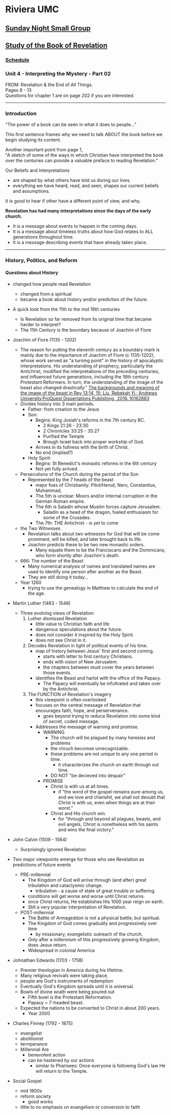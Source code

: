 # Riviera UMC
## [Sunday Night Small Group](/README.md)
## [Study of the Book of Revelation](/Revelation/README.md)
### [Schedule](/00-Schedule.md)

### Unit 4 - Interpreting the Mystery - Part 02

FROM: Revelation & the End of All Things.<br />
Pages 8 - 13<br />
Questions for chapter 1 are on page 202 if you are interested.

---
### Introduction

"The power of a book can be seen in what it does to people..."

This first sentence frames why we need to talk ABOUT the book before we begin studying its content.

Another important point from page 1,<br />
"A sketch of some of the ways in which Christian have interpreted the book over the centuries can provide a valuable preface to reading Revelation."

Our Beliefs and Interpretations
- are shaped by what others have told us during our lives.
- everything we have heard, read, and seen, shapes our current beliefs and assumptions.

It is good to hear if other have a different point of view, and why.

**Revelation has had many interpretations since the days of the early church.**
- It is a message about events to happen in the coming days.
- It is a message about timeless truths about how God relates to ALL generations throughout time.
- It is a message describing events that have already taken place.

---
### History, Politics, and Reform

#### Questions about History
- changed how people read Revelation
  - changed from a spiritual 
  - became a book about history and/or prediction of the future.

- A quick look from the 11th to the mid 19th centuries
  - Is Revelation so far removed from its original time that became harder to interpret?
  - The 11th Century is the boundary because of Joachim of Fiore

- Joachim of Fiore (1135 - 1202)
  - The reason for putting the eleventh century as a boundary mark is mainly due to the importance of Joachim of Fiore (c 1135-1202), whose work served as "a turning point" in the history of apocalyptic interpretations.  His understanding of prophecy, particularly the Antichrist, modified the interpretations of the preceding centuries, and influenced future generations, including the 16th century Protestant Reformers.  In turn, the understanding of the image of the beast also changed drastically."  [The backgrounds and meaning of the image of the beast in Rev 13:14, 15; Liu, Rebekah Yi.; Andrews University ProQuest Dissertations Publishing,  2016. 10162883](https://www.proquest.com/openview/fc4e40a03b6cbdea6ed202ca75f85d30/1?pq-origsite=gscholar&cbl=18750&diss=y)
  - Divides history into 3 main periods.
    - Father: from creation to the Jesus
	- Son: 
	  - Begins: King Josiah's reforms in the 7th century BC.
	    - 2 Kings 21:26 - 23:30
	    - 2 Chronicles 33:25 - 35:27
	    - Purified the Temple
	    - Brough Israel back into proper workship of God.
	  - Arrives in its fullness with the birth of Christ.
	  - No end (implied?)
	- Holy Spirit: 
	  - Begins: St Benedict's monastic reforms in the 6th century
	  - Not yet fully arrived.
  - Persecutions of the Church during the period of the Son
    - Represented by the 7 heads of the beast
      - major foes of Christianity: Pilot/Herod, Nero, Constantius, Muhammad,
	  - The 5th is unclear: Moors and/or internal corruption in the German Roman empire.
	  - The 6th is Saladin whose Muslim forces capture Jerusalem.
	    - Saladin as a head of the dragon, fueled enthusiasm for some of the Crusades.
	  - The 7th: THE Antichrist - is yet to come
  - the Two Witnesses
    - Revelation talks about two witnesses for God that will be come prominent, will be killed, and later brought back to life.
	- Joachim predicts these to be two new monastic orders.
	  - Many equate them to be the Franciscans and the Dominicans, who form shortly after Joachim's death.
  - 666: The number of the Beast
    - Many numerical analysis of names and translated names are used to identify one person after another as the Beast.
	- They are still doing it today...
  - Year 1260
    - trying to use the genealogy in Matthew to calculate the end of the age.

- Martin Luther (1483 - 1546)
  - Three evolving views of Revelation
    1. Luther dismissed Revelation
	   - little value to Christian faith and life
	   - dangerous speculations about the future.
	   - does not consider it inspired by the Holy Spirit.
	   - does not see Christ in it.
    2. Decodes Revelation in light of political events of his time.
	   - map of history between Jesus' first and second coming.
	     - starts with letter to first century Christians.
		 - ends with vision of New Jerusalem.
		 - the chapters between must cover the years between those events.
	   - identifies the Beast and harlot with the office of the Papacy.
	     - The Papacy will eventually be infultrated and taken over by the Antichrist.
    3. The FUNCTION of Revelation's imagery
	   - this viewpoint is often overlooked
	   - focuses on the central message of Revelation that encourages faith, hope, and perservenance. 
	     - goes beyond trying to reduce Revelation into some kind of secret, coded message.
	   - Addresses the message of warning and promise.
	     - WARNING
		   - The church will be plagued by many heresies and problems
		   - the chruch becomse unrecognizable.
		   - these problems are not unique to any one period in time.
		     - it characterizes the church on earth through out time.
		   - DO NOT "be decieved into despair"
	     - PROMISE
		   - Christ is with us at all times.
		     - if "the word of the gospel remains pure among us, and we love and cherishit, we shall not deoubt that Christ is with us, even when things are at their worst."
		   - Christ and His church win.
		     - for "through and beyond all plagues, beasts, and evil angels, Christ is nonetheless with his saints and wins the final victory."

- John Calvin (1509 - 1564)
  - Surprisingly ignored Revelation

- Two major viewpoints emerge for those who see Revelation as predictions of future events
  - PRE-millennial
    - The Kingdom of God will arrive through (and after) great tribulation and cataclysmic change.
      - tribulation - a cause of state of great trouble or suffering.
    - conditions will get worse and worse until Christ returns.
	- once Christ returns, He establishes His 1000 year reign on earth.
	- Still a very popular interpretation of Revelation.
  - POST-millennial
    - The Battle of Armageddon is not a physical battle, but spiritual.
	- The Kingdom of God comes gradually and progressively over time
      - by missionary, evangelistic outreach of the church.
    - Only after a millennium of this progressively growing Kingdom, does Jesus return.
	- Widespread in colonial America

- Johnathan Edwards (1703 - 1758)
  - Premier theologian in America during his lifetime.
  - Many religious revivals were taking place.
  - people are God's instruments of redemption
  - Eventually God's Kingdom spreads until it is universal.
  - Bowls of divine wrath were being poured out
    - Fifth bowl is the Protestant Reformation.
	- Papacy = 7-headed beast.
  - Expected the nations to be converted to Christ in about 200 years.
    - Year 2000

- Charles Finney (1792 - 1875)
  - evangelist
  - abolitionist
  - termperance
  - Millennial Are 
    - benevolent action
	- can be hastened by our actions
	  - similar to Pharisees: Once everyone is following God's law He will return to the Temple.

- Social Gospel
  - mid 1800s
  - reform society
    - good works
  - little to no emphasis on evangelism or conversion to faith










